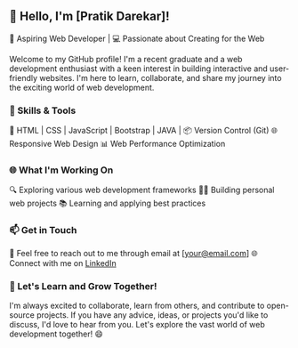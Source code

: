 ## 👋 Hello, I'm [Pratik Darekar]!

🌱 Aspiring Web Developer | 💻 Passionate about Creating for the Web

Welcome to my GitHub profile! I'm a recent graduate and a web development enthusiast with a keen interest in building interactive and user-friendly websites.
I'm here to learn, collaborate, and share my journey into the exciting world of web development.

### 🔧 Skills & Tools

🚀 HTML | CSS | JavaScript | Bootstrap | JAVA | 
📦 Version Control (Git)
🌐 Responsive Web Design
📊 Web Performance Optimization


### 🌐 What I'm Working On

🔍 Exploring various web development frameworks
👩‍💻 Building personal web projects
📚 Learning and applying best practices


### 📫 Get in Touch

📧 Feel free to reach out to me through email at [your@email.com]
🌐 Connect with me on [LinkedIn](https://www.linkedin.com/in/pratik-darekar-92748a269/)

### 🌟 Let's Learn and Grow Together!

I'm always excited to collaborate, learn from others, and contribute to open-source projects. 
If you have any advice, ideas, or projects you'd like to discuss, I'd love to hear from you. 
Let's explore the vast world of web development together! 😄
